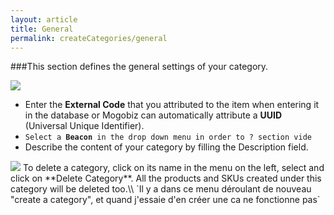 ```yaml
---
layout: article
title: General
permalink: createCategories/general
---
```

###This section defines the general settings of your category.

<img src="{{ site.baseurl }}/images/createCategories/general/1.png"/>

* Enter the **External Code** that you attributed to the item when entering it in the database or Mogobiz can automatically attribute a **UUID** (Universal Unique Identifier).
* `Select a `**`Beacon`**` in the drop down menu in order to ? section vide`
* Describe the content of your category by filling the Description field.

<img src="{{ site.baseurl }}/images/createCategories/general/2.png"/>
To delete a category, click on its name in the menu on the left, select and click on **Delete Category**. All the products and SKUs created under this category will be deleted too.\\
`Il y a dans ce menu déroulant de nouveau "create a category", et quand j'essaie d'en créer une ca ne fonctionne pas`

